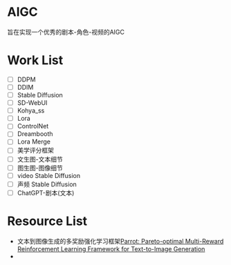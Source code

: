 # AIGC
旨在实现一个优秀的剧本-角色-视频的AIGC


# Work List
- [ ] DDPM
- [ ] DDIM
- [ ] Stable Diffusion
- [ ] SD-WebUI
- [ ] Kohya_ss
- [ ] Lora
- [ ] ControlNet
- [ ] Dreambooth
- [ ] Lora Merge
- [ ] 美学评分框架
- [ ] 文生图-文本细节
- [ ] 图生图-图像细节
- [ ] video Stable Diffusion
- [ ] 声频 Stable Diffusion
- [ ] ChatGPT-剧本(文本)

# Resource List
- 文本到图像生成的多奖励强化学习框架[Parrot: Pareto-optimal Multi-Reward Reinforcement Learning Framework for Text-to-Image Generation](https://arxiv.org/abs/2401.05675)
- 

      
